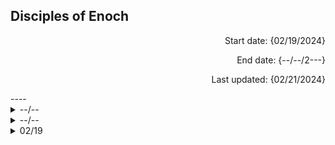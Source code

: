 **Disciples of Enoch**
----

<p align="right">
 Start date: {02/19/2024}
</p>
<p align="right">
 End date: {--/--/2---}
</p>
<p align="right">
 Last updated: {02/21/2024}
</p>
----

<details>
 <summary>--/--</summary>
  <p>

* [Luke J. Dale](https://docs.google.com/document/d/16dy1Sg7i7Ij8CriwtHQRsXgeQp8rDHnbjaVVw1kTl9Y/edit?usp=sharing) , replaced by [Sinclair L(ynch). Anderson](https://docs.google.com)
   
  </p>
</details>

<details>
 <summary>--/--</summary>
  <p>

+ [Ariel M(orris). Roux](link), exterminated
   
  </p>
</details>

<details>
 <summary>02/19</summary>
  <p>

+ [Michael J(ohnson). Ford](link), you will never sing again
   
  </p>
</details>

